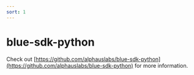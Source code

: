 ```yaml
---
sort: 1
---
```


# blue-sdk-python

Check out [https://github.com/alphauslabs/blue-sdk-python](https://github.com/alphauslabs/blue-sdk-python) for more information.
